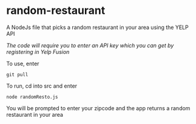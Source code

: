 # random-restaurant

A NodeJs file that picks a random restaurant in your area using the YELP API

*The code will require you to enter an API key which you can get by registering in Yelp Fusion*

To use, enter

```
git pull
```

To run, cd into src and enter

```
node randomResto.js
```
You will be prompted to enter your zipcode and the app returns a random restaurant in your area
